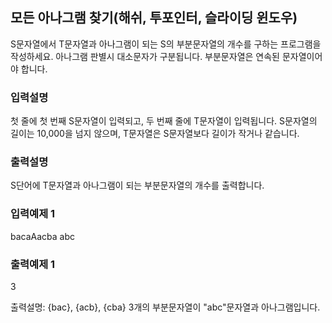 ## 모든 아나그램 찾기(해쉬, 투포인터, 슬라이딩 윈도우)

S문자열에서 T문자열과 아나그램이 되는 S의 부분문자열의 개수를 구하는 프로그램을 작성하세요.
아나그램 판별시 대소문자가 구분됩니다. 부분문자열은 연속된 문자열이어야 합니다.

### 입력설명

첫 줄에 첫 번째 S문자열이 입력되고, 두 번째 줄에 T문자열이 입력됩니다.
S문자열의 길이는 10,000을 넘지 않으며, T문자열은 S문자열보다 길이가 작거나 같습니다.

### 출력설명

S단어에 T문자열과 아나그램이 되는 부분문자열의 개수를 출력합니다.

### 입력예제 1

bacaAacba
abc

### 출력예제 1

3

출력설명: {bac}, {acb}, {cba} 3개의 부분문자열이 "abc"문자열과 아나그램입니다.
